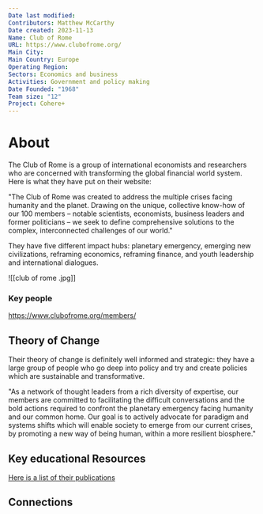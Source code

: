 ```yaml
---
Date last modified: 
Contributors: Matthew McCarthy
Date created: 2023-11-13
Name: Club of Rome
URL: https://www.clubofrome.org/
Main City: 
Main Country: Europe
Operating Region: 
Sectors: Economics and business
Activities: Government and policy making
Date Founded: "1968"
Team size: "12"
Project: Cohere+
---
```


# About 

The Club of Rome is a group of international economists and researchers  who are concerned with transforming the global financial world system. Here is what they have put on their website: 

"The Club of Rome was created to address the multiple crises facing humanity and the planet. Drawing on the unique, collective know-how of our 
100 members – notable scientists, economists, business leaders and former politicians – we seek to define comprehensive solutions to the complex, 
interconnected challenges of our world."

They have five different impact hubs: planetary emergency, emerging new civilizations, reframing economics, reframing finance, and youth leadership
and international dialogues. 

![[club of rome .jpg]]

### Key people 

 https://www.clubofrome.org/members/

## Theory of Change 

Their theory of change is definitely well informed and strategic: they have a large group of people who go deep into policy and try and create policies which are sustainable and transformative. 

"As a network of thought leaders from a rich diversity of expertise, our members are committed to facilitating the difficult conversations and the bold actions required to confront the planetary emergency facing humanity and our common home. Our goal is to actively advocate for paradigm and systems shifts which will enable society to emerge from our current crises, by promoting a new way of being human, 
within a more resilient biosphere."

## Key educational Resources 

[Here is a list of their publications](https://www.clubofrome.org/publications/?filter=reports-to-cor)

## Connections 



